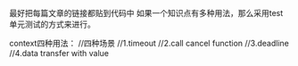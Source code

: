 最好把每篇文章的链接都贴到代码中
如果一个知识点有多种用法，那么采用test单元测试的方式来进行。

context四种用法：
//四种场景
//1.timeout
//2.call cancel function
//3.deadline
//4.data transfer with value